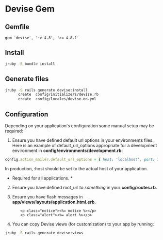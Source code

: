 # Devise Gem

## Gemfile

```
gem 'devise', '~> 4.8', '>= 4.8.1'
```

## Install

```bash
jruby -S bundle install
```

## Generate files

```bash
jruby -S rails generate devise:install
      create  config/initializers/devise.rb
      create  config/locales/devise.en.yml
```

## Configuration

Depending on your application's configuration some manual setup may be required:

1. Ensure you have defined default url options in your environments files. Here is an example of default_url_options appropriate for a development environment in **config/environments/development.rb**:

```ruby
config.action_mailer.default_url_options = { host: 'localhost', port: 3000 }
```

In production, :host should be set to the actual host of your application.

* Required for all applications. *

2. Ensure you have defined root_url to *something* in your **config/routes.rb**.

3. Ensure you have flash messages in **app/views/layouts/application.html.erb**.

```erb
       <p class="notice"><%= notice %></p>
       <p class="alert"><%= alert %></p>
```

4. You can copy Devise views (for customization) to your app by running:

```bash
jruby -S rails generate devise:views
```
